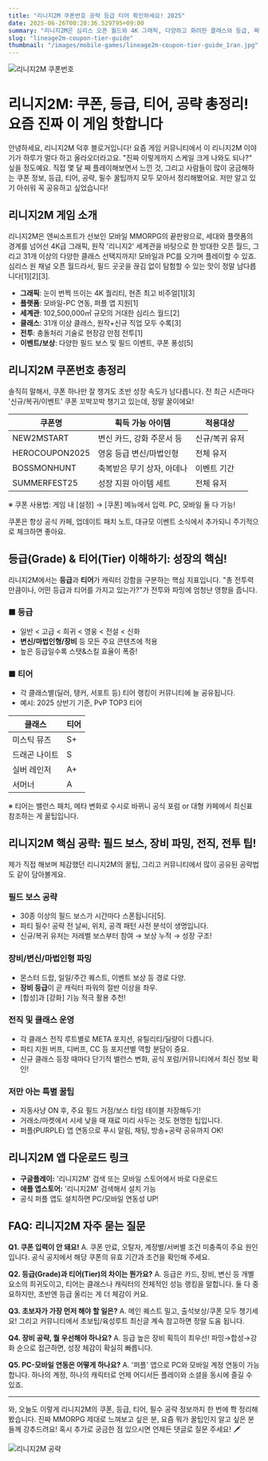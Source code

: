 ```yaml
---
title: "리니지2M 쿠폰번호 공략 등급 티어 확인하세요! 2025"
date: 2025-06-26T00:20:36.529795+09:00
summary: "리니지2M은 심리스 오픈 월드와 4K 그래픽, 다양하고 화려한 클래스와 등급, 짜릿한 필드 보스 공략 그리고 풍성한 쿠폰 보상까지 모두 경험할 수 있는 MMORPG의 정점입니다."
slug: "lineage2m-coupon-tier-guide"
thumbnail: "/images/mobile-games/lineage2m-coupon-tier-guide_1ran.jpg"
---
```


![리니지2M 쿠폰번호](/images/mobile-games/lineage2m-coupon-tier-guide_1_enhi.jpg)

# 리니지2M: 쿠폰, 등급, 티어, 공략 총정리! 요즘 진짜 이 게임 핫합니다

안녕하세요, 리니지2M 덕후 블로거입니다! 요즘 게임 커뮤니티에서 이 리니지2M 이야기가 하루가 멀다 하고 올라오더라고요. "진짜 이렇게까지 스케일 크게 나와도 되나?" 싶을 정도예요. 직접 몇 달 째 플레이해보면서 느낀 것, 그리고 사람들이 많이 궁금해하는 쿠폰 정보, 등급, 티어, 공략, 필수 꿀팁까지 모두 모아서 정리해봤어요. 저만 알고 있기 아쉬워 꼭 공유하고 싶었습니다!

## 리니지2M 게임 소개

리니지2M은 엔씨소프트가 선보인 모바일 MMORPG의 끝판왕으로, 세대와 플랫폼의 경계를 넘어선 4K급 그래픽, 원작 '리니지2' 세계관을 바탕으로 한 방대한 오픈 월드, 그리고 31개 이상의 다양한 클래스 선택지까지! 모바일과 PC를 오가며 플레이할 수 있죠. 심리스 원 채널 오픈 월드라서, 필드 곳곳을 끊김 없이 탐험할 수 있는 맛이 정말 남다릅니다[1][2][3].

- **그래픽**: 눈이 번쩍 뜨이는 4K 퀄리티, 현존 최고 비주얼[1][3]
- **플랫폼**: 모바일-PC 연동, 퍼플 앱 지원[1]
- **세계관**: 102,500,000㎡ 규모의 거대한 심리스 월드[2]
- **클래스**: 31개 이상 클래스, 원작+신규 직업 모두 수록[3]
- **전투**: 충돌처리 기술로 현장감 만점 전투[1]
- **이벤트/보상**: 다양한 필드 보스 및 필드 이벤트, 쿠폰 풍성[5]

## 리니지2M 쿠폰번호 총정리

솔직히 말해서, 쿠폰 하나만 잘 챙겨도 초반 성장 속도가 남다릅니다. 전 최근 시즌마다 '신규/복귀/이벤트' 쿠폰 꼬박꼬박 챙기고 있는데, 정말 꿀이에요!

| 쿠폰명         | 획득 가능 아이템         | 적용대상      |
|----------------|----------------------|------------|
| NEW2MSTART     | 변신 카드, 강화 주문서 등 | 신규/복귀 유저 |
| HEROCOUPON2025 | 영웅 등급 변신/마법인형 | 전체 유저    |
| BOSSMONHUNT    | 축복받은 무기 상자, 아데나 | 이벤트 기간  |
| SUMMERFEST25   | 성장 지원 아이템 세트   | 전체 유저    |

※ 쿠폰 사용법: 게임 내 [설정] → [쿠폰] 메뉴에서 입력. PC, 모바일 둘 다 가능!

쿠폰은 항상 공식 카페, 업데이트 패치 노트, 대규모 이벤트 소식에서 추가되니 주기적으로 체크하면 좋아요.

## 등급(Grade) & 티어(Tier) 이해하기: 성장의 핵심!

리니지2M에서는 **등급**과 **티어**가 캐릭터 강함을 구분하는 핵심 지표입니다. "총 전투력만큼이나, 어떤 등급과 티어를 가지고 있는가?"가 전투와 파밍에 엄청난 영향을 줍니다.

### ■ 등급
- 일반 < 고급 < 희귀 < 영웅 < 전설 < 신화
- **변신/마법인형/장비** 등 모든 주요 콘텐츠에 적용
- 높은 등급일수록 스탯&스킬 효율이 폭증!

### ■ 티어
- 각 클래스별(딜러, 탱커, 서포트 등) 티어 랭킹이 커뮤니티에 늘 공유됩니다.
- 예시: 2025 상반기 기준, PvP TOP3 티어

| 클래스          | 티어      |
|----------------|-----------|
| 미스틱 뮤즈    | S+        |
| 드래곤 나이트  | S         |
| 실버 레인저    | A+        |
| 서머너         | A         |

※ 티어는 밸런스 패치, 메타 변화로 수시로 바뀌니 공식 포럼 or 대형 카페에서 최신표 참조하는 게 꿀팁입니다.

## 리니지2M 핵심 공략: 필드 보스, 장비 파밍, 전직, 전투 팁!

제가 직접 해보며 체감했던 리니지2M의 꿀팁, 그리고 커뮤니티에서 많이 공유된 공략법도 같이 담아볼게요.

### 필드 보스 공략
- 30종 이상의 필드 보스가 시간마다 스폰됩니다[5].
- 파티 필수! 공략 전 날씨, 위치, 공격 패턴 사전 분석이 생명입니다.
- 신규/복귀 유저는 저레벨 보스부터 참여 → 보상 누적 → 성장 구조!

### 장비/변신/마법인형 파밍
- 몬스터 드랍, 일일/주간 퀘스트, 이벤트 보상 등 경로 다양.
- **장비 등급**이 곧 캐릭터 파워의 절반 이상을 좌우.
- [합성]과 [강화] 기능 적극 활용 추천!

### 전직 및 클래스 운영
- 각 클래스 전직 루트별로 META 포지션, 유틸리티/딜량이 다릅니다.
- 파티 지원 버프, 디버프, CC 등 포지션별 역할 분담이 중요.
- 신규 클래스 등장 때마다 단기적 밸런스 변화, 공식 포럼/커뮤니티에서 최신 정보 확인!

### 저만 아는 특별 꿀팁
- 자동사냥 ON 후, 주요 필드 거점/보스 타임 테이블 저장해두기!
- 거래소/마켓에서 시세 낮을 때 재료 미리 사두는 것도 현명한 팁입니다.
- 퍼플(PURPLE) 앱 연동으로 푸시 알림, 채팅, 방송+공략 공유까지 OK!

## 리니지2M 앱 다운로드 링크
- **구글플레이:** '리니지2M' 검색 또는 모바일 스토어에서 바로 다운로드
- **애플 앱스토어:** '리니지2M' 검색해서 설치 가능
- 공식 퍼플 앱도 설치하면 PC/모바일 연동성 UP!

## FAQ: 리니지2M 자주 묻는 질문

**Q1. 쿠폰 입력이 안 돼요!**
A. 쿠폰 만료, 오탈자, 계정별/서버별 조건 미충족이 주요 원인입니다. 공식 공지에서 해당 쿠폰의 유효 기간과 조건을 확인해 주세요.

**Q2. 등급(Grade)과 티어(Tier)의 차이는 뭔가요?**
A. 등급은 카드, 장비, 변신 등 개별 요소의 희귀도이고, 티어는 클래스나 캐릭터의 전체적인 성능 랭킹을 말합니다. 둘 다 중요하지만, 초반엔 등급 올리는 게 더 체감이 커요.

**Q3. 초보자가 가장 먼저 해야 할 일은?**
A. 메인 퀘스트 밀고, 출석보상/쿠폰 모두 챙기세요! 그리고 커뮤니티에서 초보팁/육성루트 최신글 계속 참고하면 정말 도움 됩니다.

**Q4. 장비 공략, 뭘 우선해야 하나요?**
A. 등급 높은 장비 획득이 최우선! 파밍→합성→강화 순으로 접근하면, 성장 체감이 확실히 빠릅니다.

**Q5. PC-모바일 연동은 어떻게 하나요?**
A. '퍼플' 앱으로 PC와 모바일 계정 연동이 가능합니다. 하나의 계정, 하나의 캐릭터로 언제 어디서든 플레이와 소셜을 동시에 즐길 수 있죠.

---

와, 오늘도 이렇게 리니지2M의 쿠폰, 등급, 티어, 필수 공략 정보까지 한 번에 쫙 정리해봤습니다. 진짜 MMORPG 제대로 느껴보고 싶은 분, 요즘 뭐가 꿀팁인지 알고 싶은 분들께 강추드려요! 혹시 추가로 궁금한 점 있으시면 언제든 댓글로 질문 주세요! 🗡️

![리니지2M 공략](/images/mobile-games/lineage2m-coupon-tier-guide_2_3p4z.jpg)
